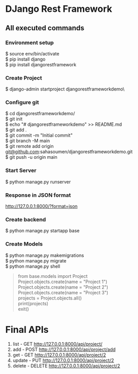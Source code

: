 # DJango Rest Framework

## All executed commands


### Environment setup
$ source env/bin/activate\
$ pip install django\
$ pip install djangorestframework

### Create Project
$ django-admin startproject djangorestframeworkdemo\

### Configure git
$ cd djangorestframeworkdemo/\
$ git init\
$ echo "# djangorestframeworkdemo" >> README.md\
$ git add .\
$ git commit -m "Initial commit"\
$ git branch -M main\
$ git remote add origin git@github.com:sahasoumen/djangorestframeworkdemo.git\
$ git push -u origin main

### Start Server
$ python manage.py runserver

### Response in JSON format
http://127.0.0.1:8000/?format=json

### Create backend
$ python manage.py startapp base

### Create Models
$ python manage.py makemigrations\
$ python manage.py migrate\
$ python manage.py shell
> from base.models import Project\
> Project.objects.create(name = "Project 1")\
> Project.objects.create(name = "Project 2")\
> Project.objects.create(name = "Project 3")\
> projects = Project.objects.all()\
> print(projects)\
> exit()

# Final APIs
1. list - GET http://127.0.0.1:8000/api/project/
2. add - POST http://127.0.0.1:8000/api/project/add
3. get - GET http://127.0.0.1:8000/api/project/2
4. update - PUT http://127.0.0.1:8000/api/project/2
5. delete - DELETE http://127.0.0.1:8000/api/project/2